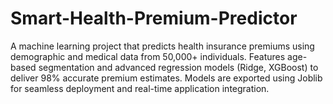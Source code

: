 # Smart-Health-Premium-Predictor
A machine learning project that predicts health insurance premiums using demographic and medical data from 50,000+ individuals. Features age-based segmentation and advanced regression models (Ridge, XGBoost) to deliver 98% accurate premium estimates. Models are exported using Joblib for seamless deployment and real-time application integration.
